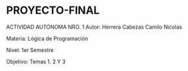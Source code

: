 # PROYECTO-FINAL
ACTIVIDAD AUTÓNOMA NRO. 1
Autor: Herrera Cabezas Camilo Nicolas

Materia: Lógica de Programación

Nivel: 1er Semestre

Objetivo: Temas 1. 2 Y 3

